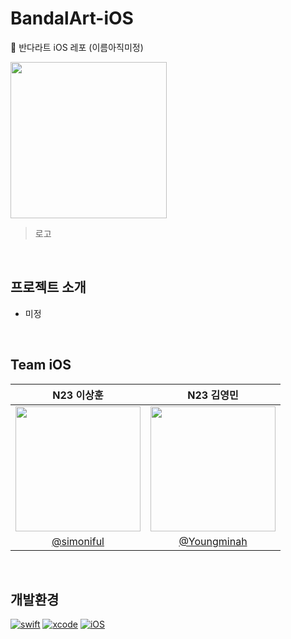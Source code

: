 # BandalArt-iOS
🌛 반다라트 iOS 레포 (이름아직미정)


<img height="250" src="https://github.com/Nexters/BandalArt-iOS/assets/42762236/d327793a-c41f-43b4-a959-5486ce4ed9fb"></img>
> 로고 

<br/>

## 프로젝트 소개

- 미정


<br/>

## Team iOS

|N23 이상훈|N23 김영민|
|:-:|:-:|
|<img src="https://avatars.githubusercontent.com/u/75239459?v=4" width=200>|<img src="https://avatars.githubusercontent.com/u/42762236?v=4" width=200>|
|[@simoniful](https://github.com/simoniful)|[@Youngminah](https://github.com/Youngminah)|

<br/>

## 개발환경
[![swift](https://img.shields.io/badge/swift-5.5-orange)]()
[![xcode](https://img.shields.io/badge/Xcode-14.3-blue)]()
[![iOS](https://img.shields.io/badge/iOS-15.0-yellow)]()

<br/>

